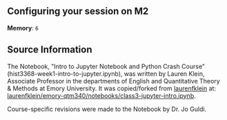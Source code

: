 ## Configuring your session on M2

<!-- Your session's settings should look like the following image: -->

<!-- ![placeholdertext]()

<!-- __Additional environments to load__: `environment`

<!-- __Custom module paths__: `module use $HOME/digital-history/text_mining_with_python` --> 

__Memory__: `6`

## Source Information
The Notebook, "Intro to Jupyter Notebook and Python Crash Course" (hist3368-week1-intro-to-jupyter.ipynb), was written by Lauren Klein, Associate Professor in the departments of English and Quantitative Theory & Methods at Emory University. It was copied/forked from [laurenfklein](https://github.com/laurenfklein) at:
[laurenfklein/emory-qtm340/notebooks/class3-jupyter-intro.ipynb](https://github.com/laurenfklein/emory-qtm340/blob/master/notebooks/class3-jupyter-intro.ipynb).

Course-specific revisions were made to the Notebook by Dr. Jo Guldi. 
